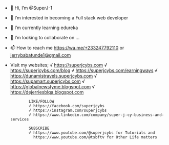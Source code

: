 - 👋 Hi, I’m @SuperJ-1
- 👀 I’m interested in becoming a Full stack web developer
- 🌱 I’m currently learning edureka
- 💞️ I’m looking to collaborate on ...
- 📫 How to reach me https://wa.me/+233247792110 or jerrybabatunde1@gmail.com
- Visit my websites;
              √ https://superjcybs.com
              √ https://superjcybs.com/blog
              √ https://superjcybs.com/earningways
              √ https://dunamistravels.superjcybs.com
              √ https://supamart.superjcybs.com
              √ https://globalnewstyme.blogspot.com
              √ https://dejerriesblqa.blogspot.com

              LIKE/FOLLOW
              √ https://facebook.com/superjcybs 
              √ https://instagram.com/superjcybs 
              √ https://www.linkedin.com/company/super-j-cy-business-and-services 

              SUBSCRIBE
              √ https://www.youtube.com/@superjcybs for Tutorials and
                https://www.youtube.com/@tsbftv for Other Life matters

<!---
SuperJ-1/SuperJ-1 is a ✨ special ✨ repository because its `README.md` (this file) appears on your GitHub profile.
You can click the Preview link to take a look at your changes.
--->
